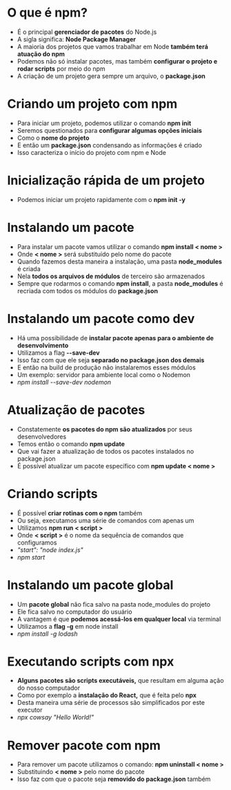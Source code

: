 # O que é npm?

- É o principal **gerenciador de pacotes** do Node.js
- A sigla significa: **Node Package Manager**
- A maioria dos projetos que vamos trabalhar em Node **também terá atuação do npm**
- Podemos não só instalar pacotes, mas também **configurar o projeto e rodar scripts** por meio do npm
- A criação de um projeto gera sempre um arquivo, o **package.json**

# Criando um projeto com npm
- Para iniciar um projeto, podemos utilizar o comando **npm init**
- Seremos questionados para **configurar algumas opções iniciais**
- Como o **nome do projeto**
- E então um **package.json** condensando as informações é criado
- Isso caracteriza o início do projeto com npm e Node


# Inicialização rápida de um projeto

- Podemos iniciar um projeto rapidamente com o **npm init -y**

# Instalando um pacote

- Para instalar um pacote vamos utilizar o comando **npm install < nome >**
- Onde **< nome >** será substituído pelo nome do pacote
- Quando fazemos desta maneira a instalação, uma pasta **node_modules** é criada
- Nela **todos os arquivos de módulos** de terceiro são armazenados
- Sempre que rodarmos o comando **npm install**, a pasta **node_modules** é recriada com todos os módulos do **package.json**

# Instalando um pacote como dev

- Há uma possibilidade de **instalar pacote apenas para o ambiente de desenvolvimento**
- Utilizamos a flag **--save-dev**
- Isso faz com que ele seja **separado no package.json dos demais**
- E então na build de produção não instalaremos esses módulos
- Um exemplo: servidor para ambiente local como o Nodemon
- *npm install --save-dev nodemon*

# Atualização de pacotes

- Constatemente **os pacotes do npm são atualizados** por seus desenvolvedores
- Temos então o comando **npm update**
- Que vai fazer a atualização de todos os pacotes instalados no package.json
- É possível atualizar um pacote específico com **npm update < nome >**

# Criando scripts

- É possível **criar rotinas com o npm** também
- Ou seja, executamos uma série de comandos com apenas um 
- Utilizamos **npm run < script >**
- Onde **< script >** é o nome da sequência de comandos que configuramos
- *"start": "node index.js"*
- *npm start*
# Instalando um pacote global

- Um **pacote global** não fica salvo na pasta node_modules do projeto
- Ele fica salvo no computador do usuário
- A vantagem é que **podemos acessá-los em qualquer local** via terminal
- Utilizamos a **flag -g** em node install
- *npm install -g lodash*

# Executando scripts com npx

- **Alguns pacotes são scripts executáveis,** que resultam em alguma ação do nosso computador
- Como por exemplo a **instalação do React,** que é feita pelo **npx**
- Desta maneira uma série de processos são simplificados por este executor
- *npx cowsay "Hello World!"*

# Remover pacote com npm

- Para remover um pacote utilizamos o comando: **npm uninstall < nome >**
- Substituindo **< nome >** pelo nome do pacote
- Isso faz com que o pacote seja **removido do package.json** também